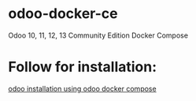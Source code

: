 # odoo-docker-ce
Odoo 10, 11, 12, 13 Community Edition Docker Compose


# Follow for installation:
[odoo installation using odoo docker compose](http://kamrul.net/how-to-install-and-run-odoo-using-docker-compose/)
